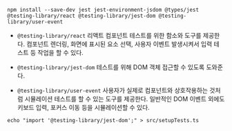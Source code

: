 ```
npm install --save-dev jest jest-environment-jsdom @types/jest @testing-library/react @testing-library/jest-dom @testing-library/user-event
```

- `@testing-library/react`
리액트 컴포넌트 테스트를 위한 함소와 도구를 제공한다. 컴포넌트 렌더링, 화면에 표시된 요소 선택, 사용자 이벤트 발생시켜서 입력 테스트 등 작업을 할 수 있다.

- `@testing-library/jest-dom`
테스트를 위해 DOM 객체 접근할 수 있도록 도와준다.

- `@testing-library/user-event`
사용자가 실제로 컴포넌트와 상호작용하는 것처럼 시뮬레이션 테스트를 할 수 있는 도구를 제공한다. 일반적인 DOM 이벤트 외에도 키보드 입력, 포커스 이동 등을 시뮬레이션할 수 있다.

```
echo "import '@testing-library/jest-dom';" > src/setupTests.ts
```
